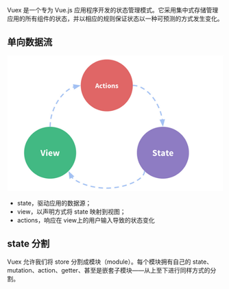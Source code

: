 Vuex 是一个专为 Vue.js 应用程序开发的状态管理模式。它采用集中式存储管理应用的所有组件的状态，并以相应的规则保证状态以一种可预测的方式发生变化。
## 单向数据流
![Vuex_dataflow](image/Vuex_dataflow.png)
- state，驱动应用的数据源；
- view，以声明方式将 state 映射到视图；
- actions，响应在 view上的用户输入导致的状态变化


## state 分割
Vuex 允许我们将 store 分割成模块（module）。每个模块拥有自己的
state、mutation、action、getter、甚至是嵌套子模块——从上至下进行同样方式的分割。
